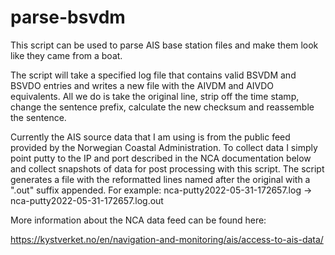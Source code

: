 
# parse-bsvdm


This script can be used to parse AIS base station files and make them look like they came from a boat.

The script will take a specified log file that contains valid BSVDM and BSVDO entries and writes a new file with the AIVDM and AIVDO equivalents. All we do is take the original line, strip off the time stamp, change the sentence prefix, calculate the new checksum and reassemble the sentence.

Currently the AIS source data that I am using is from the public feed provided by the Norwegian Coastal Administration. To collect data I simply point putty to the IP and port described in the NCA documentation below and collect snapshots of data for post processing with this script. The script generates a file with the reformatted lines named after the original with a ".out" suffix appended. For example: nca-putty2022-05-31-172657.log -> nca-putty2022-05-31-172657.log.out

More information about the NCA data feed can be found here: 

https://kystverket.no/en/navigation-and-monitoring/ais/access-to-ais-data/
